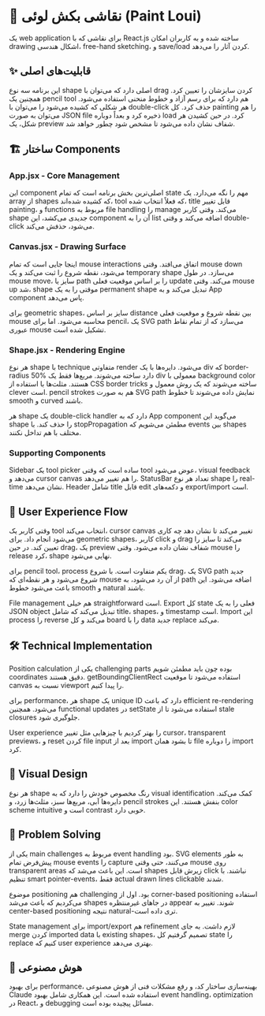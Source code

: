 # 🎨 نقاشی بکش لوئی (Paint Loui)

یک web application برای نقاشی که با React.js ساخته شده و به کاربران امکان drawing اشکال هندسی، free-hand sketching، و save/load کردن آثار را می‌دهد.

## ✨ قابلیت‌های اصلی

این برنامه سه نوع shape اصلی دارد که می‌توان با drag کردن سایزشان را تعیین کرد. همچنین یک pencil tool هم دارد که برای رسم آزاد و خطوط منحنی استفاده می‌شود. هر شکلی که کشیده می‌شود را می‌توان با double-click حذف کرد. کل painting را هم می‌توان به صورت JSON file ذخیره کرد و بعداً دوباره load کرد. در حین کشیدن هر شکل، یک preview شفاف نشان داده می‌شود تا مشخص شود چطور خواهد شد.

## 🏗️ ساختار Components

### App.jsx - Core Management
این component اصلی‌ترین بخش برنامه است که تمام state مهم را نگه می‌دارد. یک array از shapes که کشیده شده‌اند، tool که فعلاً انتخاب شده، title قابل تغییر painting، و functions مربوط به file handling را manage می‌کند. وقتی کاربر shape جدیدی می‌کشد، این component آن را به list اضافه می‌کند و وقتی double-click می‌شود، حذفش می‌کند.

### Canvas.jsx - Drawing Surface  
اینجا جایی است که تمام mouse interactions اتفاق می‌افتد. وقتی mouse down می‌شود، نقطه شروع را ثبت می‌کند و یک temporary shape می‌سازد. در طول mouse move، سایز یا path را بر اساس موقعیت فعلی update می‌کند. وقتی mouse up شد، shape موقتی را به یک permanent shape تبدیل می‌کند و به App component پاس می‌دهد.

برای geometric shapes، سایز بر اساس distance بین نقطه شروع و موقعیت فعلی mouse محاسبه می‌شود. اما برای pencil، یک SVG path می‌سازد که از تمام نقاط عبوری mouse تشکیل شده است.

### Shape.jsx - Rendering Engine
هر نوع shape با technique متفاوتی render می‌شود. دایره‌ها با یک div که border-radius 50% دارد ساخته می‌شوند. مربع‌ها فقط یک div معمولی با background color هستند. مثلث‌ها با استفاده از CSS border tricks ساخته می‌شوند که یک روش معمول و clever است. pencil strokes هم به صورت SVG path نمایش داده می‌شوند تا خطوط smooth و curved باشند.

هر shape یک double-click handler دارد که به App component می‌گوید این shape را حذف کند. با stopPropagation مطمئن می‌شویم که events بین shapes مختلف با هم تداخل نکنند.

### Supporting Components
Sidebar یک tool picker ساده است که وقتی tool عوض می‌شود، visual feedback می‌دهد و cursor canvas را هم تغییر می‌دهد. StatusBar تعداد هر نوع shape را real-time نشان می‌دهد. Header شامل title قابل edit و دکمه‌های export/import است.

## 🔄 User Experience Flow

وقتی کاربر یک tool انتخاب می‌کند، cursor canvas تغییر می‌کند تا نشان دهد چه کاری می‌شود انجام داد. برای geometric shapes، کاربر click و drag می‌کند تا سایز را تعیین کند. در حین drag، یک preview شفاف نشان داده می‌شود. وقتی mouse را release کرد، shape نهایی می‌شود.

برای pencil tool، process یکم متفاوت است. با شروع drag، یک SVG path جدید شروع می‌شود و هر نقطه‌ای که mouse از آن رد می‌شود، به path اضافه می‌شود. این باعث می‌شود خطوط smooth و natural باشند.

File management هم خیلی straightforward است. Export کل state فعلی را به یک JSON object تبدیل می‌کند که شامل title، shapes، و timestamp است. Import این process را reverse می‌کند و کل board را با data جدید replace می‌کند.

## 🛠️ Technical Implementation

Position calculation یکی از challenging parts بوده چون باید مطمئن شویم coordinates دقیق هستند. getBoundingClientRect استفاده می‌شود تا موقعیت canvas نسبت به viewport را پیدا کنیم.

برای performance، هر shape یک unique ID دارد که باعث efficient re-rendering می‌شود. همچنین functional updates در setState استفاده می‌شود تا از stale closures جلوگیری شود.

User experience را بهتر کردیم با چیزهایی مثل تغییر cursor، transparent previews، و reset کردن file input بعد از import تا بشود همان file را دوباره import کرد.

## 🎨 Visual Design

هر نوع shape رنگ مخصوص خودش را دارد که به visual identification کمک می‌کند. دایره‌ها آبی، مربع‌ها سبز، مثلث‌ها زرد، و pencil strokes بنفش هستند. این color scheme intuitive است و contrast خوبی دارد.

## 🔧 Problem Solving

یکی از main challenges مربوط به event handling بود. SVG elements به طور پیش‌فرض تمام mouse events را capture می‌کنند، حتی وقتی mouse روی transparent areas است. این باعث می‌شد که shapes زیرش قابل click نباشند. با تنظیم smart pointer-events، فقط actual drawn lines clickable شدند.

موضوع positioning هم challenging بود. اول از corner-based positioning استفاده می‌کردیم که باعث می‌شد shapes در جاهای غیرمنتظره appear شوند. تغییر به center-based positioning نتیجه natural-تری داده است.

State management برای import/export هم refinement لازم داشت. به جای merge کردن imported data با existing shapes، تصمیم گرفتیم کل state را replace کنیم که user experience بهتری می‌دهد.

## 🤖 هوش مصنوعی

برای بهبود performance، بهینه‌سازی ساختار کد، و رفع مشکلات فنی از هوش مصنوعی Claude استفاده شده است. این همکاری شامل بهبود event handling، optimization در React، و debugging مسائل پیچیده بوده است.